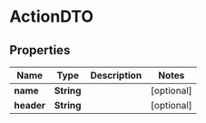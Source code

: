 # ActionDTO

## Properties
Name | Type | Description | Notes
------------ | ------------- | ------------- | -------------
**name** | **String** |  |  [optional]
**header** | **String** |  |  [optional]
